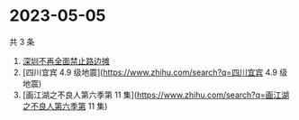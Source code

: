 # 2023-05-05

共 3 条

<!-- BEGIN -->
<!-- 最后更新时间 Fri May 05 2023 03:05:38 GMT+0800 (China Standard Time) -->

1. [深圳不再全面禁止路边摊](https://www.zhihu.com/search?q=深圳不再全面禁止路边摊)
1. [四川宜宾 4.9 级地震](https://www.zhihu.com/search?q=四川宜宾 4.9 级地震)
1. [画江湖之不良人第六季第 11
   集](https://www.zhihu.com/search?q=画江湖之不良人第六季第 11 集)

<!-- END -->
